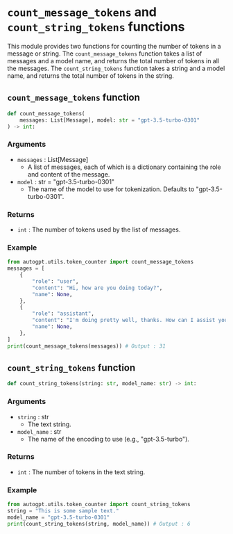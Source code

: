 # `count_message_tokens` and `count_string_tokens` functions

This module provides two functions for counting the number of tokens in a message or string. The `count_message_tokens` function takes a list of messages and a model name, and returns the total number of tokens in all the messages. The `count_string_tokens` function takes a string and a model name, and returns the total number of tokens in the string.

## `count_message_tokens` function

```python
def count_message_tokens(
    messages: List[Message], model: str = "gpt-3.5-turbo-0301"
) -> int:
```

### Arguments
- `messages` : List[Message]
    - A list of messages, each of which is a dictionary containing the role and content of the message.
- `model` : str = "gpt-3.5-turbo-0301"
    - The name of the model to use for tokenization. Defaults to "gpt-3.5-turbo-0301".

### Returns
- `int` : The number of tokens used by the list of messages.

### Example
```python
from autogpt.utils.token_counter import count_message_tokens
messages = [
    {
        "role": "user",
        "content": "Hi, how are you doing today?",
        "name": None,
    },
    {
        "role": "assistant",
        "content": "I'm doing pretty well, thanks. How can I assist you?",
        "name": None,
    },
]
print(count_message_tokens(messages)) # Output : 31
```

## `count_string_tokens` function
```python
def count_string_tokens(string: str, model_name: str) -> int:
```

### Arguments
- `string` : str 
    - The text string.
- `model_name` : str
    - The name of the encoding to use (e.g., "gpt-3.5-turbo").

### Returns
- `int` : The number of tokens in the text string.

### Example
```python
from autogpt.utils.token_counter import count_string_tokens
string = "This is some sample text."
model_name = "gpt-3.5-turbo-0301"
print(count_string_tokens(string, model_name)) # Output : 6
```